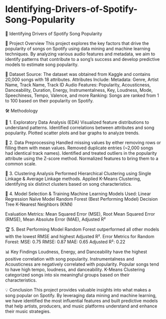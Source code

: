 # Identifying-Drivers-of-Spotify-Song-Popularity

🎵 Identifying Drivers of Spotify Song Popularity

📌 Project Overview
This project explores the key factors that drive the popularity of songs on Spotify using data mining and machine learning techniques. By analyzing various audio features and metadata, we aim to identify patterns that contribute to a song’s success and develop predictive models to estimate song popularity.

📂 Dataset
Source: The dataset was obtained from Kaggle and contains 20,000 songs with 18 attributes.
Attributes Include:
Metadata: Genre, Artist Name, Track Name, Track ID
Audio Features: Popularity, Acousticness, Danceability, Duration, Energy, Instrumentalness, Key, Loudness, Mode, Speechiness, Tempo, Valence, and more
Ranking: Songs are ranked from 1 to 100 based on their popularity on Spotify.

🛠️ Methodology

🔎 1. Exploratory Data Analysis (EDA)
Visualized feature distributions to understand patterns.
Identified correlations between attributes and song popularity.
Plotted scatter plots and bar graphs to analyze trends.

🔄 2. Data Preprocessing
Handled missing values by either removing rows or filling them with mean values.
Removed duplicate entries (~2,000 songs had identical track names).
Identified and treated outliers in the popularity attribute using the Z-score method.
Normalized features to bring them to a common scale.

🎯 3. Clustering Analysis
Performed Hierarchical Clustering using Single Linkage & Average Linkage methods.
Applied K-Means Clustering, identifying six distinct clusters based on song characteristics.

🤖 4. Model Selection & Training
Machine Learning Models Used:
Linear Regression
Naïve Model
Random Forest (Best Performing Model)
Decision Tree
K-Nearest Neighbors (KNN)

Evaluation Metrics:
Mean Squared Error (MSE), Root Mean Squared Error (RMSE), Mean Absolute Error (MAE), Adjusted R²

🏆 5. Best Performing Model
Random Forest outperformed all other models with the lowest RMSE and highest Adjusted R².
Error Metrics for Random Forest:
MSE: 0.75
RMSE: 0.87
MAE: 0.65
Adjusted R²: 0.22

📊 Key Findings
Loudness, Energy, and Danceability have the highest positive correlation with song popularity.
Instrumentalness and Acousticness are negatively correlated with popularity.
Popular songs tend to have high tempo, loudness, and danceability.
K-Means Clustering categorized songs into six meaningful groups based on their characteristics.

💡 Conclusion
This project provides valuable insights into what makes a song popular on Spotify. By leveraging data mining and machine learning, we have identified the most influential features and built predictive models that help artists, producers, and music platforms understand and enhance their music strategies.
